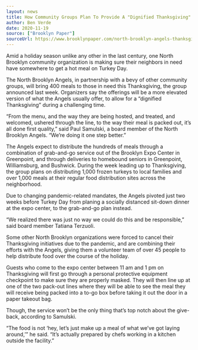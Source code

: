 ```yaml
---
layout: news
title: How Community Groups Plan To Provide A "Dignified Thanksgiving" In North Brooklyn
author: Ben Verde
date: 2020-11-19
source: ["Brooklyn Paper"]
sourceUrl: https://www.brooklynpaper.com/north-brooklyn-angels-thanksgiving-2020/
--- 
```


Amid a holiday season unlike any other in the last century, one North Brooklyn community organization is making sure their neighbors in need have somewhere to get a hot meal on Turkey Day.

The North Brooklyn Angels, in partnership with a bevy of other community groups, will bring 400 meals to those in need this Thanksgiving, the group announced last week. Organizers say the offerings will be a more elevated version of what the Angels usually offer, to allow for a “dignified Thanksgiving” during a challenging time. 

“From the menu, and the way they are being hosted, and treated, and welcomed, ushered through the line, to the way their meal is packed out, it’s all done first quality,” said Paul Samulski, a board member of the North Brooklyn Angels. “We’re doing it one step better.”

The Angels expect to distribute the hundreds of meals through a combination of grab-and-go service out of the Brooklyn Expo Center in Greenpoint, and through deliveries to homebound seniors in Greenpoint, Williamsburg, and Bushwick. During the week leading up to Thanksgiving, the group plans on distributing 1,000 frozen turkeys to local families and over 1,000 meals at their regular food distribution sites across the neighborhood.

Due to changing pandemic-related mandates, the Angels pivoted just two weeks before Turkey Day from planing a socially distanced sit-down dinner at the expo center, to the grab-and-go plan instead.

“We realized there was just no way we could do this and be responsible,” said board member Tatiana Terzuoli.

Some other North Brooklyn organizations were forced to cancel their Thanksgiving initiatives due to the pandemic, and are combining their efforts with the Angels, giving them a volunteer team of over 45 people to help distribute food over the course of the holiday.

Guests who come to the expo center between 11 am and 1 pm on Thanksgiving will first go through a personal protective equipment checkpoint to make sure they are properly masked. They will then line up at one of the two pack-out lines where they will be able to see the meal they will receive being packed into a to-go box before taking it out the door in a paper takeout bag.

Though, the service won’t be the only thing that’s top notch about the give-back, according to Samulski.

“The food is not ‘hey, let’s just make up a meal of what we’ve got laying around,’” he said. “It’s actually prepared by chefs working in a kitchen outside the facility.”